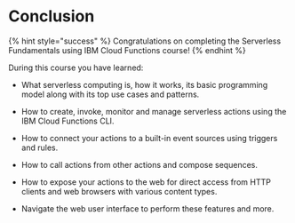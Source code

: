 # Conclusion

{% hint style="success" %}
Congratulations on completing the Serverless Fundamentals using IBM Cloud Functions course!
{% endhint %}

During this course you have learned:

* What serverless computing is, how it works, its basic programming model along with its top use cases and patterns.

* How to create, invoke, monitor and manage serverless actions using the IBM Cloud Functions CLI.

* How to connect your actions to a built-in event sources using triggers and rules.

* How to call actions from other actions and compose sequences.

* How to expose your actions to the web for direct access from HTTP clients and web browsers with various content types.

* Navigate the web user interface to perform these features and more.
